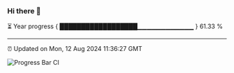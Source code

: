 ### Hi there 👋

⏳ Year progress { ██████████████████▁▁▁▁▁▁▁▁▁▁▁▁ } 61.33 %

---

⏰ Updated on Mon, 12 Aug 2024 11:36:27 GMT

![Progress Bar CI](https://github.com/IshwaranRudhara/GIT-ACTION/workflows/Progress%20Bar%20CI/badge.svg)
